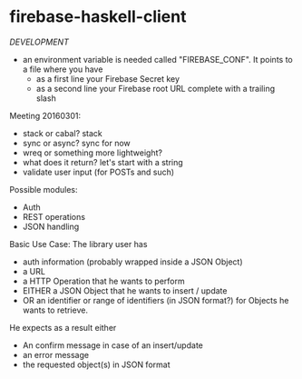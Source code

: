 # firebase-haskell-client

_DEVELOPMENT_
- an environment variable is needed called "FIREBASE_CONF". It points to a file where you have
  - as a first line your Firebase Secret key
  - as a second line your Firebase root URL complete with a trailing slash

Meeting 20160301:

* stack or cabal? stack
* sync or async? sync for now
* wreq or something more lightweight?
* what does it return? let's start with a string
* validate user input (for POSTs and such)

Possible modules:
* Auth
* REST operations
* JSON handling

Basic Use Case:
The library user has
* auth information (probably wrapped inside a JSON Object)
* a URL
* a HTTP Operation that he wants to perform
* EITHER a JSON Object that he wants to insert / update
* OR an identifier or range of identifiers (in JSON format?) for Objects he wants to retrieve.

He expects as a result either
* An confirm message in case of an insert/update
* an error message
* the requested object(s) in JSON format
